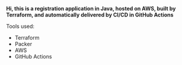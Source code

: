 **Hi, this is a registration application in Java, hosted on AWS, built by Terraform, and automatically delivered by CI/CD in GitHub Actions**


Tools used:
- Terraform
- Packer
- AWS
- GitHub Actions

